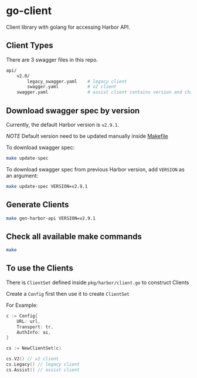 # go-client
Client library with golang for accessing Harbor API.

## Client Types

There are 3 swagger files in this repo.

```sh
api/
    v2.0/
        legacy_swagger.yaml    # legacy client
        swagger.yaml           # v2 client
    swagger.yaml               # assist client contains version and chart healthcheck

```

## Download swagger spec by version

Currently, the default Harbor version is `v2.9.1`.

*NOTE* Default version need to be updated manually inside [Makefile](Makefile)

To download swagger spec:

```sh
make update-spec
```

To download swagger spec from previous Harbor version, add `VERSION` as an argument:

```sh
make update-spec VERSION=v2.9.1
```

## Generate Clients

```sh
make gen-harbor-api VERSION=v2.9.1
```

## Check all available make commands

```sh
make
```

## To use the Clients

There is `ClientSet` defined inside `pkg/harbor/client.go` to construct Clients

Create a `Config` first then use it to create `ClientSet`

For Example:

```go
c := Config{
	URL: url,
	Transport: tr,
	AuthInfo: ai,
}

cs := NewClientSet(c)

cs.V2() // v2 client
cs.Legacy() // legacy client
cs.Assist() // assist client
```
